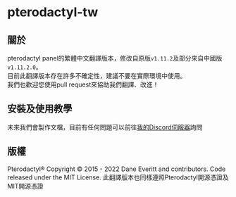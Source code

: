 # pterodactyl-tw  
## 關於
pterodactyl panel的繁體中文翻譯版本，修改自原版`v1.11.2`及部分來自中國版`v1.11.2.0`。  
目前此翻譯版本存在許多不確定性，建議不要在實際環境中使用。  
我們也歡迎您使用pull request來協助我們翻譯、改進！
## 安裝及使用教學
未來我們會製作文檔，目前有任何問題可以前往[我的Discord伺服器](https://discord.gg/uQ4UXANnP2)詢問
## 版權
Pterodactyl® Copyright © 2015 - 2022 Dane Everitt and contributors.
Code released under the MIT License.
此翻譯版本也同樣遵照Pterodactyl開源憑證及MIT開源憑證
